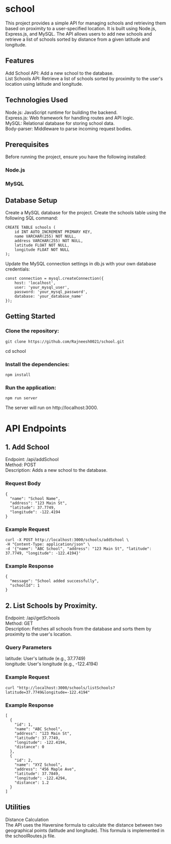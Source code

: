 # school

This project provides a simple API for managing schools and retrieving them based on proximity to a user-specified location. It is built using Node.js, Express.js, and MySQL. The API allows users to add new schools and retrieve a list of schools sorted by distance from a given latitude and longitude.

## Features
Add School API: Add a new school to the database.  <br/>
List Schools API: Retrieve a list of schools sorted by proximity to the user's location using latitude and longitude.

## Technologies Used
Node.js: JavaScript runtime for building the backend.  <br/>
Express.js: Web framework for handling routes and API logic.  <br/>
MySQL: Relational database for storing school data.  <br/>
Body-parser: Middleware to parse incoming request bodies.  <br/>

## Prerequisites
Before running the project, ensure you have the following installed:
### Node.js
### MySQL 

## Database Setup
Create a MySQL database for the project.
Create the schools table using the following SQL command:
````
CREATE TABLE schools (
    id INT AUTO_INCREMENT PRIMARY KEY,
    name VARCHAR(255) NOT NULL,
    address VARCHAR(255) NOT NULL,
    latitude FLOAT NOT NULL,
    longitude FLOAT NOT NULL
);
````
Update the MySQL connection settings in db.js with your own database credentials:

````
const connection = mysql.createConnection({
    host: 'localhost',
    user: 'your_mysql_user',
    password: 'your_mysql_password',
    database: 'your_database_name'
});
````

## Getting Started

### Clone the repository:
```
git clone https://github.com/Rajneesh0021/school.git
```
cd school 


### Install the dependencies:

```
npm install
``` 
### Run the application:

```
npm run server

```
The server will run on http://localhost:3000.

# API Endpoints

## 1. Add School 
Endpoint: /api/addSchool  <br/>
Method: POST  <br/>
Description: Adds a new school to the database.
### Request Body
```
{
  "name": "School Name",
  "address": "123 Main St",
  "latitude": 37.7749,
  "longitude": -122.4194
}
```
### Example Request
```
curl -X POST http://localhost:3000/schools/addSchool \
-H "Content-Type: application/json" \
-d '{"name": "ABC School", "address": "123 Main St", "latitude": 37.7749, "longitude": -122.4194}'
```
### Example Response

```
{
  "message": "School added successfully",
  "schoolId": 1
}
```

## 2. List Schools by Proximity. 
Endpoint: /api/getSchools  <br/>
Method: GET  <br/>
Description: Fetches all schools from the database and sorts them by proximity to the user's location.

### Query Parameters
latitude: User's latitude (e.g., 37.7749)  <br/>
longitude: User's longitude (e.g., -122.4194)

### Example Request 
```
curl "http://localhost:3000/schools/listSchools?latitude=37.7749&longitude=-122.4194"
```

### Example Response
```
[
  {
    "id": 1,
    "name": "ABC School",
    "address": "123 Main St",
    "latitude": 37.7749,
    "longitude": -122.4194,
    "distance": 0
  },
  {
    "id": 2,
    "name": "XYZ School",
    "address": "456 Maple Ave",
    "latitude": 37.7849,
    "longitude": -122.4294,
    "distance": 1.2
  }
]
```
## Utilities
Distance Calculation  <br/>
The API uses the Haversine formula to calculate the distance between two geographical points (latitude and longitude). This formula is implemented in the schoolRoutes.js file.
